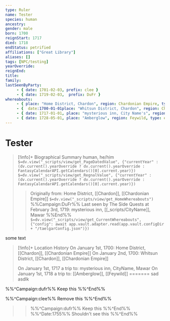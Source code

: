 ```yaml
---
type: Ruler
name: Tester
species: human
ancestry:
gender: male
born: 1700
reignStart: 1717
died: 1718
endStatus: petrified
affiliations: ["Great Library"]
aliases: []
tags: [NPC/testing]
yearOverride: 
reignEnd:
title:
family:
lastSeenByParty: 
     - { date: 1701-02-03, prefix: clee }
     - { date: 1719-02-03,  prefix: DuFr }
whereabouts:
     - { place: "Home District, Chardon", region: Chardonian Empire, type: origin}
     - {  date:1700-01-01place: "Whitsun District, Chardon", region: Chardonian Empire, type: home}
     - { date: 1717-01-01, place: "mysterious inn, City Name's", region: Mawar, type: home }        
     - { date: 1728-05-01, place: "Amberglow", region: Feywild, type: excursion }   
---
```

# Tester
>[!info]+ Biographical Summary
>human, he/him
>`$=dv.view("_scripts/view/get_PageDatedValue", {"currentYear" : (dv.current().yearOverride ? dv.current().yearOverride : FantasyCalendarAPI.getCalendars()[0].current.year)})`
>`$=dv.view("_scripts/view/get_RegnalValue", {"currentYear" : (dv.current().yearOverride ? dv.current().yearOverride : FantasyCalendarAPI.getCalendars()[0].current.year)})`
>> Originally from: Home District, [[Chardon]], [[Chardonian Empire]]
>> `$=dv.view("_scripts/view/get_HomeWhereabouts")`
>>%%Campaign:DuFr%% Last seen by The Side Quests at February 3rd, 1719: mysterious inn, [[_scripts/CityName]], Mawar %%End%%
>> `$=dv.view("_scripts/view/get_CurrentWhereabouts", {"config": await app.vault.adapter.read(app.vault.configDir + "/taelgarConfig.json")})`


some text


>[!info]+ Location History
> On January 1st, 1700: Home District, [[Chardon]], [[Chardonian Empire]]
> On January 2nd, 1700: Whitsun District, [[Chardon]], [[Chardonian Empire]]
>> 
> On January 1st, 1717 a trip to: mysterious inn, CityName, Mawar
> On January 1st, 1718 a trip to: [[Amberglow]], [[Feywild]]
=======
sad asdlk

%%^Campaign:dufr%% Keep this %%^End%%

%%^Campaign:clee%% Remove this %%^End%%

>>%%^Campaign:dufr%% Keep this %%^End%%
%%^Date:1755%%
Shouldn't see this
%%^End%%

